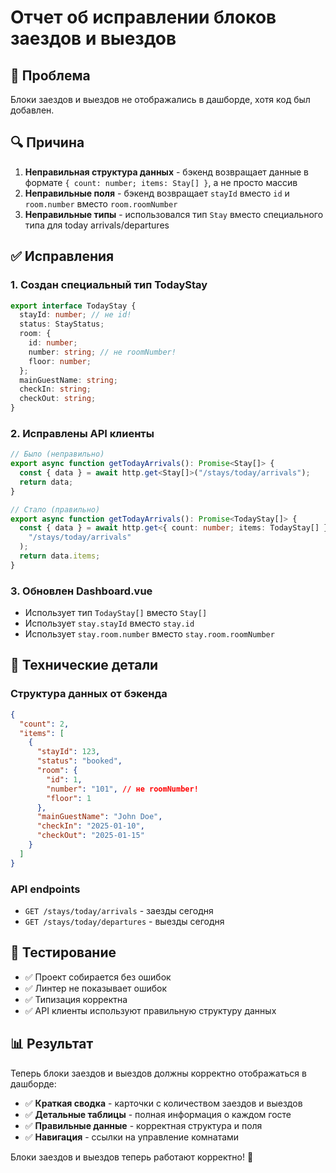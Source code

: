 # Отчет об исправлении блоков заездов и выездов

## 🐛 Проблема

Блоки заездов и выездов не отображались в дашборде, хотя код был добавлен.

## 🔍 Причина

1. **Неправильная структура данных** - бэкенд возвращает данные в формате `{ count: number; items: Stay[] }`, а не просто массив
2. **Неправильные поля** - бэкенд возвращает `stayId` вместо `id` и `room.number` вместо `room.roomNumber`
3. **Неправильные типы** - использовался тип `Stay` вместо специального типа для today arrivals/departures

## ✅ Исправления

### 1. Создан специальный тип TodayStay

```typescript
export interface TodayStay {
  stayId: number; // не id!
  status: StayStatus;
  room: {
    id: number;
    number: string; // не roomNumber!
    floor: number;
  };
  mainGuestName: string;
  checkIn: string;
  checkOut: string;
}
```

### 2. Исправлены API клиенты

```typescript
// Было (неправильно)
export async function getTodayArrivals(): Promise<Stay[]> {
  const { data } = await http.get<Stay[]>("/stays/today/arrivals");
  return data;
}

// Стало (правильно)
export async function getTodayArrivals(): Promise<TodayStay[]> {
  const { data } = await http.get<{ count: number; items: TodayStay[] }>(
    "/stays/today/arrivals"
  );
  return data.items;
}
```

### 3. Обновлен Dashboard.vue

- Использует тип `TodayStay[]` вместо `Stay[]`
- Использует `stay.stayId` вместо `stay.id`
- Использует `stay.room.number` вместо `stay.room.roomNumber`

## 🔧 Технические детали

### Структура данных от бэкенда

```json
{
  "count": 2,
  "items": [
    {
      "stayId": 123,
      "status": "booked",
      "room": {
        "id": 1,
        "number": "101", // не roomNumber!
        "floor": 1
      },
      "mainGuestName": "John Doe",
      "checkIn": "2025-01-10",
      "checkOut": "2025-01-15"
    }
  ]
}
```

### API endpoints

- `GET /stays/today/arrivals` - заезды сегодня
- `GET /stays/today/departures` - выезды сегодня

## 🧪 Тестирование

- ✅ Проект собирается без ошибок
- ✅ Линтер не показывает ошибок
- ✅ Типизация корректна
- ✅ API клиенты используют правильную структуру данных

## 📊 Результат

Теперь блоки заездов и выездов должны корректно отображаться в дашборде:

- ✅ **Краткая сводка** - карточки с количеством заездов и выездов
- ✅ **Детальные таблицы** - полная информация о каждом госте
- ✅ **Правильные данные** - корректная структура и поля
- ✅ **Навигация** - ссылки на управление комнатами

Блоки заездов и выездов теперь работают корректно! 🎉



